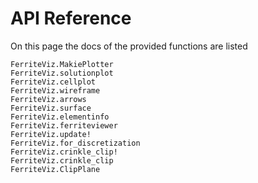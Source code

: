# API Reference

On this page the docs of the provided functions are listed

```@docs
FerriteViz.MakiePlotter
FerriteViz.solutionplot
FerriteViz.cellplot
FerriteViz.wireframe
FerriteViz.arrows
FerriteViz.surface
FerriteViz.elementinfo
FerriteViz.ferriteviewer
FerriteViz.update!
FerriteViz.for_discretization
FerriteViz.crinkle_clip!
FerriteViz.crinkle_clip
FerriteViz.ClipPlane
```
